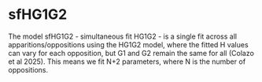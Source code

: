 # sfHG1G2
The model sfHG1G2 - simultaneous fit HG1G2 - is a single fit across all apparitions/oppositions using the HG1G2 model, where the fitted H values can vary for each opposition, but G1 and G2  remain the same for all (Colazo et al 2025). This means we fit N+2 parameters, where N is the number of oppositions. 
